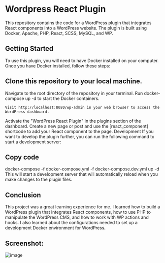 # Wordpress React Plugin
This repository contains the code for a WordPress plugin that integrates React components into a WordPress website. The plugin is built using Docker, Apache, PHP, React, SCSS, MySQL, and WP.

## Getting Started
To use this plugin, you will need to have Docker installed on your computer. Once you have Docker installed, follow these steps:

## Clone this repository to your local machine.
Navigate to the root directory of the repository in your terminal.
Run docker-compose up -d to start the Docker containers.

``Visit http://localhost:8080/wp-admin in your web browser to access the WordPress dashboard.``

Activate the "WordPress React Plugin" in the plugins section of the dashboard.
Create a new page or post and use the [react_component] shortcode to add your React component to the page.
Development
If you want to develop the plugin further, you can run the following command to start a development server:

## Copy code
docker-compose -f docker-compose.yml -f docker-compose.dev.yml up -d
This will start a development server that will automatically reload when you make changes to the plugin files.

## Conclusion
This project was a great learning experience for me. I learned how to build a WordPress plugin that integrates React components, how to use PHP to manipulate the WordPress CMS, and how to work with WP actions and hooks. I also learned about the configurations needed to set up a development Docker environment for WordPress.

## Screenshot:
![image](https://user-images.githubusercontent.com/93376408/226131225-d65b20a9-334b-42ae-a29e-5a2345642400.png)
